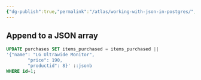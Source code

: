 ```yaml
---
{"dg-publish":true,"permalink":"/atlas/working-with-json-in-postgres/","tags":["postgres","json","quicktip"],"noteIcon":"","updated":"2024-10-29T17:36:44.813-07:00"}
---
```



## Append to a JSON array

```sql
UPDATE purchases SET items_purchased = items_purchased ||   
'{"name": "LG Ultrawide Monitor",  
        "price": 190,  
        "productid": 8}' ::jsonb  
WHERE id=1;
```
